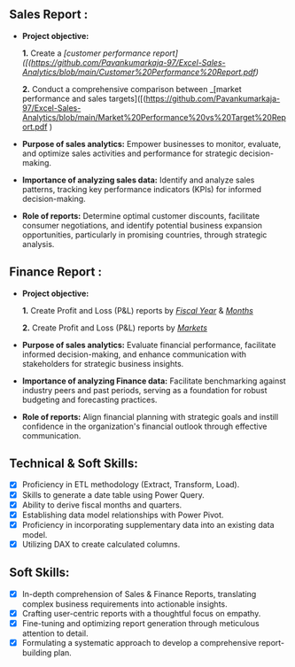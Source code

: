 ## Sales Report :


- **Project objective:** 

    **1.** Create a _[customer performance report]([(https://github.com/Pavankumarkaja-97/Excel-Sales-Analytics/blob/main/Customer%20Performance%20Report.pdf)_ 

    **2.** Conduct a comprehensive comparison between _[market performance and sales targets]([(https://github.com/Pavankumarkaja-97/Excel-Sales-Analytics/blob/main/Market%20Performance%20vs%20Target%20Report.pdf
)

- **Purpose of sales analytics:** Empower businesses to monitor, evaluate, and optimize sales activities and performance for strategic decision-making.

- **Importance of analyzing sales data:** Identify and analyze sales patterns, tracking key performance indicators (KPIs) for informed decision-making.

- **Role of reports:** Determine optimal customer discounts, facilitate consumer negotiations, and identify potential business expansion opportunities, particularly in promising countries, through strategic analysis.


## Finance Report :

- **Project objective:** 

    **1.** Create Profit and Loss (P&L) reports by _[Fiscal Year](https://github.com/KirandeepMarala/Excel-Sales_Analysis/blob/main/P%26L%20Statement%20by%20Fiscal%20Year.pdf)_ & _[Months](https://github.com/KirandeepMarala/Excel-Sales_Analysis/blob/main/P%26L%20Statement%20by%20Months.pdf)_ 

   **2.** Create Profit and Loss (P&L) reports by _[Markets](https://github.com/KirandeepMarala/Excel-Sales_Analysis/blob/main/P%26L%20Statement%20by%20Markets.pdf)_

- **Purpose of sales analytics:** Evaluate financial performance, facilitate informed decision-making, and enhance communication with stakeholders for strategic business insights.

- **Importance of analyzing Finance data:** Facilitate benchmarking against industry peers and past periods, serving as a foundation for robust budgeting and forecasting practices.

- **Role of reports:** Align financial planning with strategic goals and instill confidence in the organization's financial outlook through effective communication.


## Technical & Soft Skills:
- [x]	Proficiency in ETL methodology (Extract, Transform, Load).
- [x]	Skills to generate a date table using Power Query.
- [x]	Ability to derive fiscal months and quarters.
- [x]	Establishing data model relationships with Power Pivot.
- [x]	Proficiency in incorporating supplementary data into an existing data model.
- [x]	Utilizing DAX to create calculated columns.

## Soft Skills:
- [x]	In-depth comprehension of Sales & Finance Reports, translating complex business requirements into actionable insights.
- [x]	Crafting user-centric reports with a thoughtful focus on empathy.
- [x]	Fine-tuning and optimizing report generation through meticulous attention to detail.
- [x]	Formulating a systematic approach to develop a comprehensive report-building plan.
